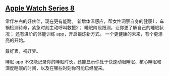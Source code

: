 
## [Apple Watch Series 8](https://www.apple.com.cn/apple-watch-series-8/)


 常伴左右的好伙伴，现在更有能耐。
 新增体温感应，帮女性洞察自身的健康1；
 车祸检测待命，紧急时刻主动呼叫救援2；
 睡眠阶段跟测，让你更了解自己的睡眠状况；
 还有进阶的体能训练 app，开启锻炼新方式。
 一个更健康的未来，有个更漂亮的开始。 
 
 
 
戴好表，祝好梦。

睡眠 app 不仅能记录你的睡眠时长，还能显示你处于快速动眼睡眠、核心睡眠和深度睡眠的时间，以及在哪些时刻你可能已经醒来。

